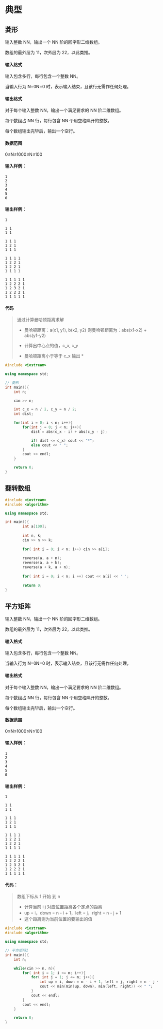 # 典型

## 菱形

输入整数 NN，输出一个 NN 阶的回字形二维数组。

数组的最外层为 11，次外层为 22，以此类推。

#### 输入格式

输入包含多行，每行包含一个整数 NN。

当输入行为 N=0N=0 时，表示输入结束，且该行无需作任何处理。

#### 输出格式

对于每个输入整数 NN，输出一个满足要求的 NN 阶二维数组。

每个数组占 NN 行，每行包含 NN 个用空格隔开的整数。

每个数组输出完毕后，输出一个空行。

#### 数据范围

0≤N≤1000≤N≤100

#### 输入样例：

```
1
2
3
4
5
0
```

#### 输出样例：

```
1

1 1
1 1

1 1 1
1 2 1
1 1 1

1 1 1 1
1 2 2 1
1 2 2 1
1 1 1 1

1 1 1 1 1
1 2 2 2 1
1 2 3 2 1
1 2 2 2 1
1 1 1 1 1
```

#### 代码

> 通过计算曼哈顿距离求解
>
> - 曼哈顿距离：a(x1, y1), b(x2, y2) 则曼哈顿距离为：abs(x1-x2) + abs(y1-y2)
>
> - 计算出中心点的值，c_x, c_y
> - 曼哈顿距离小于等于 c_x 输出 * 

```c++
#include <iostream>

using namespace std;

// 菱形
int main(){
    int n;

    cin >> n;

    int c_x = n / 2, c_y = n / 2;
    int dist;

    for(int i = 0; i < n; i++){
        for(int j = 0; j < n; j++){
            dist = abs(c_x - i) + abs(c_y - j);

            if( dist <= c_x) cout << "*";
            else cout << " ";
        }
        cout << endl;
    }

    return 0;
}
```



## 翻转数组

```c++
#include <iostream>
#include <algorithm>

using namespace std;

int main(){
		int a[100];
		
		int n, k;
		cin >> n >> k;
		
		for( int i = 0; i < n; i++) cin >> a[i];
		
		reverse(a, a + n);
		reverse(a, a + k);
		reverse(a + k, a + n);
		
		for( int i = 0; i < n; i ++) cout << a[i] << ' ';
		
		return 0;
}
```



## 平方矩阵

输入整数 NN，输出一个 NN 阶的回字形二维数组。

数组的最外层为 11，次外层为 22，以此类推。

#### 输入格式

输入包含多行，每行包含一个整数 NN。

当输入行为 N=0N=0 时，表示输入结束，且该行无需作任何处理。

#### 输出格式

对于每个输入整数 NN，输出一个满足要求的 NN 阶二维数组。

每个数组占 NN 行，每行包含 NN 个用空格隔开的整数。

每个数组输出完毕后，输出一个空行。

#### 数据范围

0≤N≤1000≤N≤100

#### 输入样例：

```
1
2
3
4
5
0
```

#### 输出样例：

```
1

1 1
1 1

1 1 1
1 2 1
1 1 1

1 1 1 1
1 2 2 1
1 2 2 1
1 1 1 1

1 1 1 1 1
1 2 2 2 1
1 2 3 2 1
1 2 2 2 1
1 1 1 1 1
```

#### 代码：

> 数组下标从 1 开始 到 n
>
> - 计算当前 i j 对应位置距离各个定点的距离
> - up = i，down = n - i + 1，left = j，right = n - j + 1
> - 这个距离则为当前位置的要输出的值

```c++
#include <iostream>
#include <algorithm>

using namespace std;

// 平方矩阵I
int main(){
    int n;

    while(cin >> n, n){
        for( int i = 1; i <= n; i++){
            for( int j = 1; j <= n; j++){
                int up = i, down = n - i + 1, left = j, right = n - j + 1;
                cout << min(min(up, down), min(left, right)) << " ";
            }
            cout << endl;
        }
        cout << endl;
    }

    return 0;
}
```



